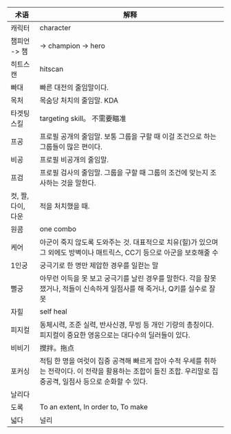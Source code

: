 
| 术语 | 解释 |
| ------ | ------ |
|캐릭터| character|
|챔피언 -> 챔| -> champion -> hero|
|히트스캔 |hitscan|
|빠대| 빠른 대전의 줄임말이다.|
|목처| 목숨당 처치의 줄임말. KDA|
|타겟팅 스킬| targeting skill。 不需要瞄准|
|프공| 프로필 공개의 줄임말. 보통 그룹을 구할 때 이걸 조건으로 하는 그룹들이 많은 편이다.|
|비공| 프로필 비공개의 줄임말.|
|프검| 프로필 검사의 줄임말. 그룹을 구할 때 그룹의 조건에 맞는지 조사하는 것을 말한다.|
|컷, 짤, 다이, 다운| 적을 처치했을 때.|
|원콤| one combo|
|케어| 아군이 죽지 않도록 도와주는 것. 대표적으로 치유(힐)가 있으며 그 외에도 방벽이나 매트릭스, CC기 등으로 아군을 보호해줄 수 ||있다.|
|1인궁| 궁극기로 한 명만 제압한 경우를 일컫는 말|
|뻘궁| 아무런 이득을 못 보고 궁극기를 날린 경우를 말한다. 각을 잘못 쟀거나, 적들이 신속하게 일점사를 해 죽거나, Q키를 실수로 잘못 |눌렀거나 등의 이유가 있다|
|자힐| self heal|
|피지컬| 동체시력, 조준 실력, 반사신경, 무빙 등 개인 기량의 총칭이다. 피지컬이 중요한 영웅으로는 대다수의 딜러들이 있다.|
|비비기|搅拌。拖点 |
|포커싱| 적팀 한 명을 여럿이 집중 공격해 빠르게 잡아 수적 우세를 취하는 전략이다. 이 전략을 활용하는 조합이 돌진 조합. 우리말로 집중공격, 일점사 등으로 순화할 수 있다.|
|날리다|
|도록| To an extent, In order to, To make|
|넓다| 널리|